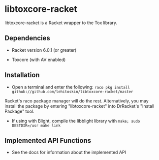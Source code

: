 libtoxcore-racket
=================

libtoxcore-racket is a Racket wrapper to the Tox library.

## Dependencies
* Racket version 6.0.1 (or greater)

* Toxcore (with AV enabled)

## Installation
* Open a terminal and enter the following:
```raco pkg install github://github.com/lehitoskin/libtoxcore-racket/master```

Racket's raco package manager will do the rest. Alternatively, you may install
the package by entering "libtoxcore-racket" into DrRacket's "Install Package"
tool.

* If using with Blight, compile the libblight library with
```make; sudo DESTDIR=/usr make link```

## Implemented API Functions
* See the docs for information about the implemented API
